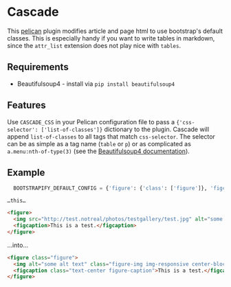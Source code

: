 # Cascade

This [pelican](https://github.com/getpelican/pelican) plugin modifies article and page html to use bootstrap's default classes. This is especially handy if you want to write tables in markdown, since the `attr_list` extension does not play nice with `tables`.

## Requirements

* Beautifulsoup4 - install via `pip install beautifulsoup4`

## Features

Use `CASCADE_CSS` in your Pelican configuration file to pass a `{'css-selector': ['list-of-classes']}` dictionary to the plugin. Cascade will append `list-of-classes` to all tags that match `css-selector`. The selector can be as simple as a tag name (`table` or `p`) or as complicated as `a.menu:nth-of-type(3)` (see the [Beautifulsoup4 documentation](http://www.crummy.com/software/BeautifulSoup/bs4/doc/#css-selectors)).

## Example

```python
  BOOTSTRAPIFY_DEFAULT_CONFIG = {'figure': {'class': ['figure']}, 'figcaption': {'class': ['figure-caption', 'text-center']}, 'figure > img': {'class': ['figure-img', 'center-block']}}
  ```

    …this…

  ```html
  <figure>
    <img src="http://test.notreal/photos/testgallery/test.jpg" alt="some alt text"/>
    <figcaption>This is a test.</figcaption>
  </figure>
  ```

  …into…

  ```html
  <figure class="figure">
    <img alt="some alt text" class="figure-img img-responsive center-block" src="http://test.notreal/photos/testgallery/test.jpg"/>
    <figcaption class="text-center figure-caption">This is a test.</figcaption>
  </figure>
```

